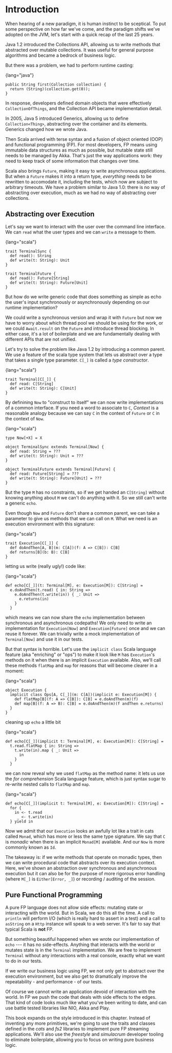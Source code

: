

# Introduction

When hearing of a new paradigm, it is human instinct to be sceptical.
To put some perspective on how far we've come, and the paradigm shifts
we've adopted on the JVM, let's start with a quick recap of the last
25 years.

Java 1.2 introduced the Collections API, allowing us to write methods
that abstracted over mutable collections. It was useful for general
purpose algorithms and became a bedrock of business logic.

But there was a problem, we had to perform runtime casting:

{lang="java"}
~~~~~~~~
public String first(Collection collection) {
  return (String)(collection.get(0));
}
~~~~~~~~

In response, developers defined domain objects that were effectively
`CollectionOfThings`, and the Collection API became implementation
detail.

In 2005, Java 5 introduced Generics, allowing us to define
`Collection<Thing>`, abstracting over the container and its elements.
Generics changed how we wrote Java.

Then Scala arrived with terse syntax and a fusion of object oriented
(OOP) and functional programming (FP). For most developers, FP means
using immutable data structures as much as possible, but mutable state
still needs to be managed by Akka. That's just the way applications
work: they need to keep track of some information that changes over
time.

Scala also brings `Future`, making it easy to write asynchronous
applications. But when a `Future` makes it into a return type,
*everything* needs to be rewritten to accomodate it, including the
tests, which now are subject to arbitrary timeouts. We have a problem
similar to Java 1.0: there is no way of abstracting over execution,
much as we had no way of abstracting over collections.

## Abstracting over Execution

Let's say we want to interact with the user over the command line
interface. We can `read` what the user types and we can `write` a
message to them.

{lang="scala"}
~~~~~~~~
trait TerminalSync {
  def read(): String
  def write(t: String): Unit
}

trait TerminalFuture {
  def read(): Future[String]
  def write(t: String): Future[Unit]
}
~~~~~~~~

But how do we write generic code that does something as simple as echo
the user's input synchronously or asynchronously depending on our
runtime implementation?

We could write a synchronous version and wrap it with `Future` but now
we have to worry about which thread pool we should be using for the
work, or we could `Await.result` on the `Future` and introduce thread
blocking. In either case, it's a lot of boilerplate and we are
fundamentally dealing with different APIs that are not unified.

Let's try to solve the problem like Java 1.2 by introducing a common
parent. We use a feature of the scala type system that lets us
abstract over a type that takes a single type parameter. `C[_]` is
called a *type constructor*.

{lang="scala"}
~~~~~~~~
trait Terminal[C[_]] {
  def read: C[String]
  def write(t: String): C[Unit]
}
~~~~~~~~

By definining `Now` to "construct to itself" we can now write
implementations of a common interface. If you need a word to associate
to `C`, *Context* is a reasonable analogy because we can say `C` in
the context of `Future` or `C` in the context of `Now`.

{lang="scala"}
~~~~~~~~
type Now[+X] = X

object TerminalSync extends Terminal[Now] {
  def read: String = ???
  def write(t: String): Unit = ???
}

object TerminalFuture extends Terminal[Future] {
  def read: Future[String] = ???
  def write(t: String): Future[Unit] = ???
}
~~~~~~~~

But the type `M` has no constraints, so if we get handed an
`C[String]` without knowing anything about `M` we can't do anything
with it. So we still can't write a generic `echo`.

Even though `Now` and `Future` don't share a common parent, we can take
a parameter to give us methods that we can call on `M`. What we need
is an execution environment with this signature:

{lang="scala"}
~~~~~~~~
trait Execution[C[_]] {
  def doAndThen[A, B](m: C[A])(f: A => C[B]): C[B]
  def returns[B](b: B): C[B]
}
~~~~~~~~

letting us write (really ugly!) code like:

{lang="scala"}
~~~~~~~~
def echo[C[_]](t: Terminal[M], e: Execution[M]): C[String] =
  e.doAndThen(t.read) { in: String =>
    e.doAndThen(t.write(in)) { _: Unit =>
      e.returns(in)
    }
  }
~~~~~~~~

which means we can now share the `echo` implementation between
synchronous and asynchronous codepaths! We only need to write an
implementation for `Execution[Now]` and `Execution[Future]` once and
we can reuse it forever. We can trivially write a mock implementation
of `Terminal[Now]` and use it in our tests.

But that syntax is horrible. Let's use the `implicit class` Scala
language feature (aka "enriching" or "ops") to make it look like `M`
has `Execution`'s methods on it when there is an implicit `Execution`
available. Also, we'll call these methods `flatMap` and `map` for
reasons that will become clearer in a moment:

{lang="scala"}
~~~~~~~~
object Execution {
  implicit class Ops[A, C[_]](m: C[A])(implicit e: Execution[M]) {
    def flatMap[B](f: A => C[B]): C[B] = e.doAndThen(m)(f)
    def map[B](f: A => B): C[B] = e.doAndThen(m)(f andThen e.returns)
  }
}
~~~~~~~~

cleaning up `echo` a little bit

{lang="scala"}
~~~~~~~~
def echo[C[_]](implicit t: Terminal[M], e: Execution[M]): C[String] =
  t.read.flatMap { in: String =>
    t.write(in).map { _: Unit =>
      in
    }
  }
~~~~~~~~

we can now reveal why we used `flatMap` as the method name: it lets us
use the *for comprehension* Scala language feature, which is just
syntax sugar to re-write nested calls to `flatMap` and `map`.

{lang="scala"}
~~~~~~~~
def echo[C[_]](implicit t: Terminal[M], e: Execution[M]): C[String] =
  for {
    in <- t.read
     _ <- t.write(in)
  } yield in
~~~~~~~~

Now we admit that our `Execution` looks an awfully lot like a trait in
cats called `Monad`, which has more or less the same type signature.
We say that `C` is *monadic* when there is an implicit `Monad[M]`
available. And our `Now` is more commonly known as `Id`.

The takeaway is: if we write methods that operate on monadic types,
then we can write procedural code that abstracts over its execution
context. Here, we've shown an abstraction over synchronous and
asynchronous execution but it can also be for the purpose of more
rigorous error handling (where `M[_]` is `Either[Error, _]`) or
recording / auditing of the session.

## Pure Functional Programming

A pure FP language does not allow side effects: mutating state or
interacting with the world. But in Scala, we do this all the time. A
call to `println` will perform I/O (which is really hard to assert in
a test) and a call to `asString` on a `Http` instance will speak to a
web server. It's fair to say that typical Scala is **not** FP.

But something beautiful happened when we wrote our implementation of
`echo` --- it has no side-effects. Anything that interacts with the
world or mutates state is in the `Terminal` implementation. We are
free to implement `Terminal` without any interactions with a real
console, exactly what we want to do in our tests.

If we write our business logic using FP, we not only get to abstract
over the execution environment, but we also get to dramatically
improve the repeatability - and performance - of our tests.

Of course we cannot write an application devoid of interaction with
the world. In FP we push the code that deals with side effects to the
edges. That kind of code looks much like what you've been writing to
date, and can use battle tested libraries like NIO, Akka and Play.

This book expands on the style introduced in this chapter. Instead of
inventing any more primitives, we're going to use the traits and
classes defined in the *cats* and *fs2* libraries to implement pure FP
streaming applications. We'll also use the *freestyle* and
*simulacrum* developer tooling to eliminate boilerplate, allowing you
to focus on writing pure business logic.


